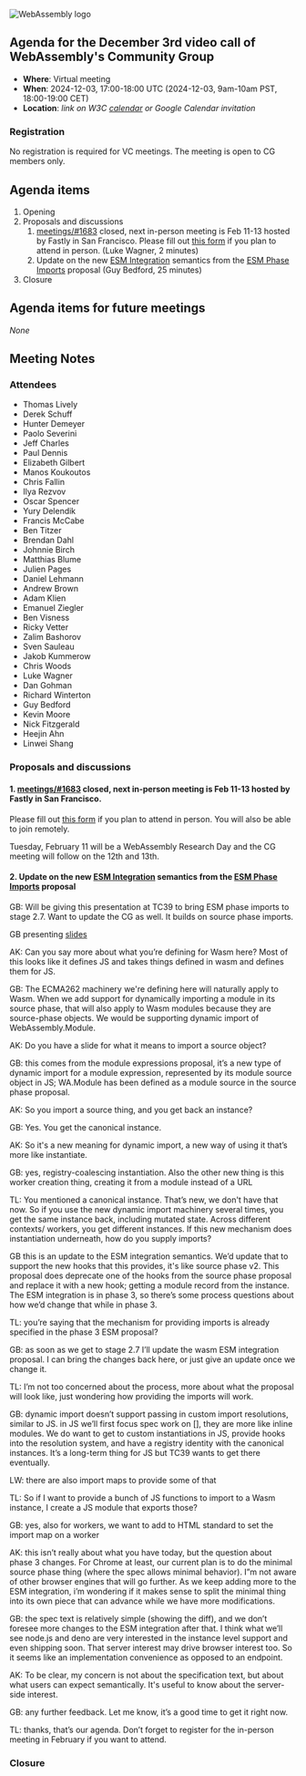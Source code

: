 ![WebAssembly logo](/images/WebAssembly.png)

## Agenda for the December 3rd video call of WebAssembly's Community Group

- **Where**: Virtual meeting
- **When**: 2024-12-03, 17:00-18:00 UTC (2024-12-03, 9am-10am PST, 18:00-19:00 CET)
- **Location**: *link on W3C [calendar](https://www.w3.org/groups/cg/webassembly/calendar/) or Google Calendar invitation*

### Registration

No registration is required for VC meetings. The meeting is open to CG members only.

## Agenda items

1. Opening
1. Proposals and discussions
   1. [meetings/#1683](https://github.com/WebAssembly/meetings/issues/1680) closed, next in-person meeting is Feb 11-13 hosted by Fastly in San Francisco.  Please fill out [this form](https://docs.google.com/forms/d/e/1FAIpQLSei-6h9luzk71GDHYi6avRftA5SyQOgL31mJIBu1BJ2Vhh0og/viewform) if you plan to attend in person.  (Luke Wagner, 2 minutes)
   2. Update on the new [ESM Integration](https://github.com/webassembly/esm-integration) semantics from the [ESM Phase Imports](https://github.com/tc39/proposal-esm-phase-imports) proposal (Guy Bedford, 25 minutes)
1. Closure

## Agenda items for future meetings

*None*

## Meeting Notes

### Attendees

- Thomas Lively
- Derek Schuff
- Hunter Demeyer
- Paolo Severini
- Jeff Charles
- Paul Dennis
- Elizabeth Gilbert
- Manos Koukoutos
- Chris Fallin
- Ilya Rezvov
- Oscar Spencer
- Yury Delendik
- Francis McCabe
- Ben Titzer
- Brendan Dahl
- Johnnie Birch
- Matthias Blume
- Julien Pages
- Daniel Lehmann
- Andrew Brown
- Adam Klien
- Emanuel Ziegler
- Ben Visness
- Ricky Vetter
- Zalim Bashorov
- Sven Sauleau
- Jakob Kummerow
- Chris Woods
- Luke Wagner
- Dan Gohman
- Richard Winterton
- Guy Bedford
- Kevin Moore
- Nick Fitzgerald
- Heejin Ahn
- Linwei Shang

### Proposals and discussions

#### 1. [meetings/#1683](https://github.com/WebAssembly/meetings/issues/1680) closed, next in-person meeting is Feb 11-13 hosted by Fastly in San Francisco.

Please fill out [this form](https://docs.google.com/forms/d/e/1FAIpQLSei-6h9luzk71GDHYi6avRftA5SyQOgL31mJIBu1BJ2Vhh0og/viewform) if you plan to attend in person. You will also be able to join remotely.

Tuesday, February 11 will be a WebAssembly Research Day and the CG meeting will follow on the 12th and 13th.

#### 2. Update on the new [ESM Integration](https://github.com/webassembly/esm-integration) semantics from the [ESM Phase Imports](https://github.com/tc39/proposal-esm-phase-imports) proposal

GB: Will be giving this presentation at TC39 to bring ESM phase imports to stage 2.7. Want to update the CG as well. It builds on source phase imports.

GB presenting [slides](https://docs.google.com/presentation/d/1qfnmqPkpuAqTv-1pll1Y6EkEHElf_58BtNBQSw9dpq8/edit#slide=id.g305421a9f36_0_11)

AK: Can you say more about what you’re defining for Wasm here? Most of this looks like it defines JS and takes things defined in wasm and defines them for JS.

GB: The ECMA262 machinery we're defining here will naturally apply to Wasm. When we add support for dynamically importing a module in its source phase, that will also apply to Wasm modules because they are source-phase objects. We would be supporting dynamic import of WebAssembly.Module.

AK: Do you have a slide for what it means to import a source object?

GB: this comes from the module expressions proposal, it’s a new type of dynamic import for a module expression, represented by its module source object in JS; WA.Module has been defined as a module source in the source phase proposal.

AK: So you import a source thing, and you get back an instance?

GB: Yes. You get the canonical instance.

AK: So it's a new meaning for dynamic import, a new way of using it that’s more like instantiate.

GB: yes, registry-coalescing instantiation. Also the other new thing is this worker creation thing, creating it from a module instead of a URL

TL: You mentioned a canonical instance. That’s new, we don't have that now. So if you use the new dynamic import machinery several times, you get the same instance back, including mutated state. Across different contexts/ workers, you get different instances. If this new mechanism does instantiation underneath, how do you supply imports?

GB this is an update to the ESM integration semantics. We’d update that to support the new hooks that this provides, it's like source phase v2. This proposal does deprecate one of the hooks from the source phase proposal and replace it with a new hook; getting a module record from the instance. The ESM integration is in phase 3, so there’s some process questions about how we’d change that while in phase 3.

TL: you’re saying that the mechanism for providing imports is already specified in the phase 3 ESM proposal?

GB: as soon as we get to stage 2.7 I’ll update the wasm ESM integration proposal. I can bring the changes back here, or just give an update once we change it.

TL: I’m not too concerned about the process, more about what the proposal will look like, just wondering how providing the imports will work.

GB: dynamic import doesn’t support passing in custom import resolutions, similar to JS. in JS we’ll first focus spec work on [], they are more like inline modules. We do want to get to custom instantiations in JS, provide hooks into the resolution system, and have a registry identity with the canonical instances. It’s a long-term thing for JS but TC39 wants to get there eventually.

LW: there are also import maps to provide some of that

TL: So if I want to provide a bunch of JS functions to import to a Wasm instance, I create a JS module that exports those?

GB: yes, also for workers, we want to add to HTML standard to set the import map on a worker

AK: this isn’t really about what you have today, but the question about phase 3 changes. For Chrome at least, our current plan is to do the minimal source phase thing (where the spec allows minimal behavior). I”m not aware of other browser engines that will go further. As we keep adding more to the ESM integration, i’m wondering if it makes sense to split the minimal thing into its own piece that can advance while we have more modifications.

GB: the spec text is relatively simple (showing the diff), and we don’t foresee more changes to the ESM integration after that. I think what we’ll see node.js and deno are very interested in the instance level support and even shipping soon. That server interest may drive browser interest too. So it seems like an implementation convenience as opposed to an endpoint.

AK: To be clear, my concern is not about the specification text, but about what users can expect semantically. It's useful to know about the server-side interest.

GB: any further feedback. Let me know, it’s a good time to get it right now.

TL: thanks, that’s our agenda. Don’t forget to register for the in-person meeting in February if you want to attend.

### Closure
